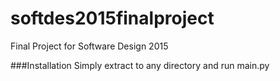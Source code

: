 # softdes2015finalproject
Final Project for Software Design 2015

###Installation
Simply extract to any directory and run main.py
